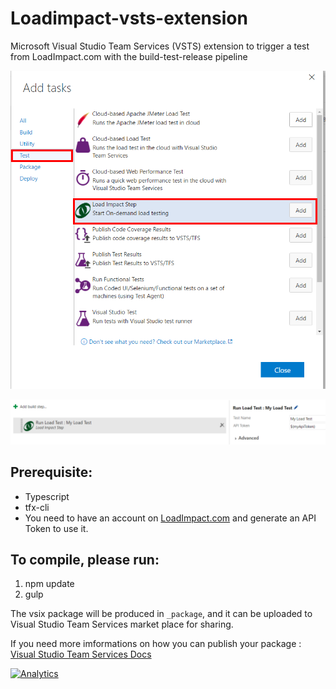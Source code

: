 # Loadimpact-vsts-extension
Microsoft Visual Studio Team Services (VSTS) extension to trigger a test from LoadImpact.com with the build-test-release pipeline

![Build Task](./imgs/Screenshot1.png)

![Conf](./imgs/Screenshot2.png)

## Prerequisite:

* Typescript
* tfx-cli
* You need to have an account on [LoadImpact.com](https://loadimpact.com/) and generate an API Token to use it.

## To compile, please run:
1. npm update
1. gulp

The vsix package will be produced in `_package`, and it can be uploaded to Visual Studio Team Services market place for sharing. 

If you need more imformations on how you can publish your package : [Visual Studio Team Services Docs](https://www.visualstudio.com/docs/integrate/extensions/publish/overview#upload)

[![Analytics](https://ga-beacon.appspot.com/UA-85536321-1/loadimpact-vsts-extension/readme?pixel)](https://github.com/igrigorik/ga-beacon)
